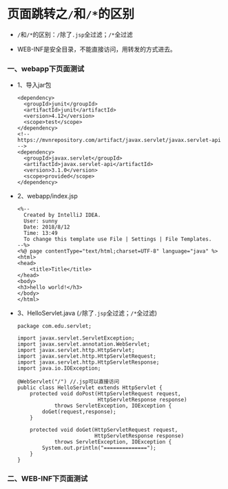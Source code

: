 # 页面跳转之`/`和`/*`的区别

* `/`和`/*`的区别：`/`除了`.jsp`全过滤；`/*`全过滤

* WEB-INF是安全目录，不能直接访问，用转发的方式进去。

### 一、webapp下页面测试

* 1、导入jar包

      <dependency>
        <groupId>junit</groupId>
        <artifactId>junit</artifactId>
        <version>4.12</version>
        <scope>test</scope>
      </dependency>
      <!-- https://mvnrepository.com/artifact/javax.servlet/javax.servlet-api -->
      <dependency>
        <groupId>javax.servlet</groupId>
        <artifactId>javax.servlet-api</artifactId>
        <version>3.1.0</version>
        <scope>provided</scope>
      </dependency>

* 2、webapp/index.jsp

      <%--
        Created by IntelliJ IDEA.
        User: sunny
        Date: 2018/8/12
        Time: 13:49
        To change this template use File | Settings | File Templates.
      --%>
      <%@ page contentType="text/html;charset=UTF-8" language="java" %>
      <html>
      <head>
          <title>Title</title>
      </head>
      <body>
      <h3>hello world!</h3>
      </body>
      </html>

* 3、HelloServlet.java  (`/`除了`.jsp`全过滤；`/*`全过滤)

      package com.edu.servlet;

      import javax.servlet.ServletException;
      import javax.servlet.annotation.WebServlet;
      import javax.servlet.http.HttpServlet;
      import javax.servlet.http.HttpServletRequest;
      import javax.servlet.http.HttpServletResponse;
      import java.io.IOException;

      @WebServlet("/") //.jsp可以直接访问
      public class HelloServlet extends HttpServlet {
          protected void doPost(HttpServletRequest request,
                                HttpServletResponse response)
                  throws ServletException, IOException {
              doGet(request,response);
          }

          protected void doGet(HttpServletRequest request,
                               HttpServletResponse response)
                  throws ServletException, IOException {
              System.out.println("==============");
          }
      }

### 二、WEB-INF下页面测试











